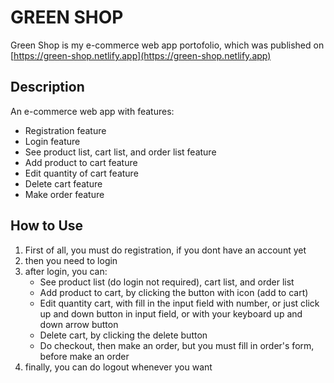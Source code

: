 # GREEN SHOP

Green Shop is my e-commerce web app portofolio, which was published on [https://green-shop.netlify.app](https://green-shop.netlify.app)

## Description

An e-commerce web app with features:

<ul>
    <li>Registration feature</li>
    <li>Login feature</li>
    <li>See product list, cart list, and order list feature</li>
    <li>Add product to cart feature</li>
    <li>Edit quantity of cart feature</li>
    <li>Delete cart feature</li>
    <li>Make order feature</li>
</ul>

## How to Use

<ol>
    <li>First of all, you must do registration, if you dont have an account yet</li>
    <li>then you need to login</li>
    <li>after login, you can:
        <ul>
            <li>See product list (do login not required), cart list, and order list</li>
            <li>Add product to cart, by clicking the button with icon (add to cart)</li>
            <li>Edit quantity cart, with fill in the input field with number, or just click up and down button in input field, or with your keyboard up and down arrow button</li>
            <li>Delete cart, by clicking the delete button</li>
            <li>Do checkout, then make an order, but you must fill in order's form, before make an order</li>
        </ul>
    </li>
    <li>finally, you can do logout whenever you want</li>
</ol>
